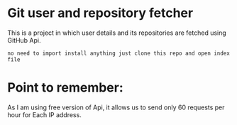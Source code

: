 # Git user and repository fetcher
This is a project in which user details and its repositories are fetched using GitHub Api.

`no need to import install anything just clone this repo and open index file`

# Point to remember:
As I am using free version of Api, it allows us to send only 60 requests per hour for Each IP address.
